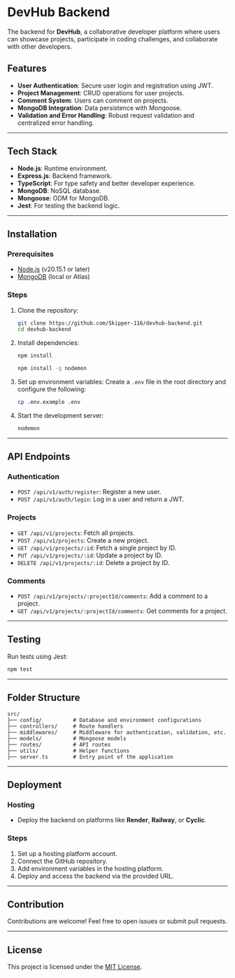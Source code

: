 # DevHub Backend

The backend for **DevHub**, a collaborative developer platform where users can showcase projects, participate in coding challenges, and collaborate with other developers.

## Features

- **User Authentication**: Secure user login and registration using JWT.
- **Project Management**: CRUD operations for user projects.
- **Comment System**: Users can comment on projects.
- **MongoDB Integration**: Data persistence with Mongoose.
- **Validation and Error Handling**: Robust request validation and centralized error handling.

---

## Tech Stack

- **Node.js**: Runtime environment.
- **Express.js**: Backend framework.
- **TypeScript**: For type safety and better developer experience.
- **MongoDB**: NoSQL database.
- **Mongoose**: ODM for MongoDB.
- **Jest**: For testing the backend logic.

---

## Installation

### Prerequisites

- [Node.js](https://nodejs.org/) (v20.15.1 or later)
- [MongoDB](https://www.mongodb.com/try/download/community) (local or Atlas)

### Steps

1. Clone the repository:

   ```bash
   git clone https://github.com/Skipper-116/devhub-backend.git
   cd devhub-backend
   ```

2. Install dependencies:

   ```bash
   npm install
   ```

   ```bash
   npm install -g nodemon
   ```

3. Set up environment variables:
   Create a `.env` file in the root directory and configure the following:

   ```sh
   cp .env.example .env
   ```

4. Start the development server:
   ```bash
   nodemon
   ```

---

## API Endpoints

### Authentication

- `POST /api/v1/auth/register`: Register a new user.
- `POST /api/v1/auth/login`: Log in a user and return a JWT.

### Projects

- `GET /api/v1/projects`: Fetch all projects.
- `POST /api/v1/projects`: Create a new project.
- `GET /api/v1/projects/:id`: Fetch a single project by ID.
- `PUT /api/v1/projects/:id`: Update a project by ID.
- `DELETE /api/v1/projects/:id`: Delete a project by ID.

### Comments

- `POST /api/v1/projects/:projectId/comments`: Add a comment to a project.
- `GET /api/v1/projects/:projectId/comments`: Get comments for a project.

---

## Testing

Run tests using Jest:

```bash
npm test
```

---

## Folder Structure

```plaintext
src/
├── config/          # Database and environment configurations
├── controllers/     # Route handlers
├── middlewares/     # Middleware for authentication, validation, etc.
├── models/          # Mongoose models
├── routes/          # API routes
├── utils/           # Helper functions
├── server.ts        # Entry point of the application
```

---

## Deployment

### Hosting

- Deploy the backend on platforms like **Render**, **Railway**, or **Cyclic**.

### Steps

1. Set up a hosting platform account.
2. Connect the GitHub repository.
3. Add environment variables in the hosting platform.
4. Deploy and access the backend via the provided URL.

---

## Contribution

Contributions are welcome! Feel free to open issues or submit pull requests.

---

## License

This project is licensed under the [MIT License](LICENSE).
